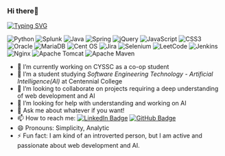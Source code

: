 ### Hi there👋

[![Typing SVG](https://readme-typing-svg.demolab.com?font=Luckiest+Guy&size=30&pause=1000&color=21F70C&background=DF0F0F00&center=true&vCenter=true&random=false&width=435&lines=I'm+Jaekyeong(Joy))](https://git.io/typing-svg)


![Python](https://img.shields.io/badge/python-3670A0?logo=python&logoColor=ffdd54)
![Splunk](https://img.shields.io/badge/splunk-%23000000.svg?logo=splunk&logoColor=white)
![Java](https://img.shields.io/badge/java-%23ED8B00.svg?logo=openjdk&logoColor=white)
![Spring](https://img.shields.io/badge/spring-%236DB33F.svg?logo=spring&logoColor=white)
![jQuery](https://img.shields.io/badge/jquery-%230769AD.svg?logo=jquery&logoColor=white)
![JavaScript](https://img.shields.io/badge/javascript-%23323330.svg?logo=javascript&logoColor=%23F7DF1E)
![CSS3](https://img.shields.io/badge/css3-%231572B6.svg?logo=css3&logoColor=white)
![Oracle](https://img.shields.io/badge/Oracle-F80000?logo=oracle&logoColor=white)
![MariaDB](https://img.shields.io/badge/MariaDB-003545?logo=mariadb&logoColor=white)
![Cent OS](https://img.shields.io/badge/cent%20os-002260?logo=centos&logoColor=F0F0F0)
![Jira](https://img.shields.io/badge/jira-%230A0FFF.svg?logo=jira&logoColor=white)
![Selenium](https://img.shields.io/badge/-selenium-%43B02A?logo=selenium&logoColor=white)
![LeetCode](https://img.shields.io/badge/LeetCode-000000?logo=LeetCode&logoColor=#d16c06)
![Jenkins](https://img.shields.io/badge/jenkins-%232C5263.svg?logo=jenkins&logoColor=white)
![Nginx](https://img.shields.io/badge/nginx-%23009639.svg?logo=nginx&logoColor=white)
![Apache Tomcat](https://img.shields.io/badge/apache%20tomcat-%23F8DC75.svg?logo=apache-tomcat&logoColor=black)
![Apache Maven](https://img.shields.io/badge/Apache%20Maven-C71A36?logo=Apache%20Maven&logoColor=white)


<!--
**jaekk9916/jaekk9916** is a ✨ _special_ ✨ repository because its `README.md` (this file) appears on your GitHub profile.

Here are some ideas to get you started:

- 🔭 I’m currently working on CYSSC as a co-op student
- 🌱 I’m currently learning Software Engineering Technology - AI at Centennial College
- 👯 I’m looking to collaborate on projects requiring a deep understanding of web development and AI.
- 🤔 I’m looking for help with understanding and working on AI
- 💬 Ask me about whatever if you want!
- 📫 How to reach me: LinkIn, GitHub, etc,.
- 😄 Pronouns: Simplicity, Analytic
- ⚡ Fun fact: I am kind of an introverted person, but I am active and passionate about web development and AI.

-->
- 🔭 I’m currently working on CYSSC as a co-op student
- 🌱 I’m a student studying *Software Engineering Technology - Artificial Intelligence(AI)* at Centennial College
- 👯 I’m looking to collaborate on projects requiring a deep understanding of web development and AI
- 🤔 I’m looking for help with understanding and working on AI
- 💬 Ask me about whatever if you want!
- 📫 How to reach me: [![LinkedIn Badge](http://img.shields.io/badge/-LinkedIn-0072b1?style=flat&logo=linkedin&link=https://www.linkedin.com/in/jaekyeong-jang)](https://www.linkedin.com/in/jaekyeong-jang/) [![GitHub Badge](https://img.shields.io/badge/github-%23121011.svg?logo=github&logoColor=white&link=https://jaekk9916.github.io)](https://jaekk9916.github.io)
- 😄 Pronouns: Simplicity, Analytic
- ⚡ Fun fact: I am kind of an introverted person, but I am active and passionate about web development and AI.
